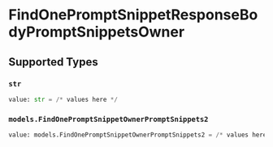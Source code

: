 # FindOnePromptSnippetResponseBodyPromptSnippetsOwner


## Supported Types

### `str`

```python
value: str = /* values here */
```

### `models.FindOnePromptSnippetOwnerPromptSnippets2`

```python
value: models.FindOnePromptSnippetOwnerPromptSnippets2 = /* values here */
```

